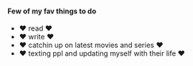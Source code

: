 #### Few of my fav things to do
* :heart: read :heart:
* :heart: write :heart:
* :heart: catchin up on latest movies and series :heart:
* :heart: texting ppl and updating myself with their life :heart:
